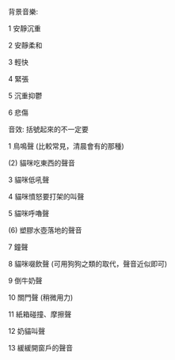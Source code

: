 背景音樂:

1 安靜沉重

2 安靜柔和

3 輕快

4 緊張

5 沉重抑鬱

6 悲傷

音效: 括號起來的不一定要

1 鳥鳴聲 (比較常見，清晨會有的那種)

(2) 貓咪吃東西的聲音

3 貓咪低吼聲

4 貓咪憤怒要打架的叫聲

5 貓咪呼嚕聲

(6) 塑膠水壺落地的聲音

7 鐘聲

8 貓咪啜飲聲 (可用狗狗之類的取代，聲音近似即可)

9 倒牛奶聲 

10 關門聲 (稍微用力)

11 紙箱碰撞、摩擦聲

12 奶貓叫聲

13 緩緩開窗戶的聲音
